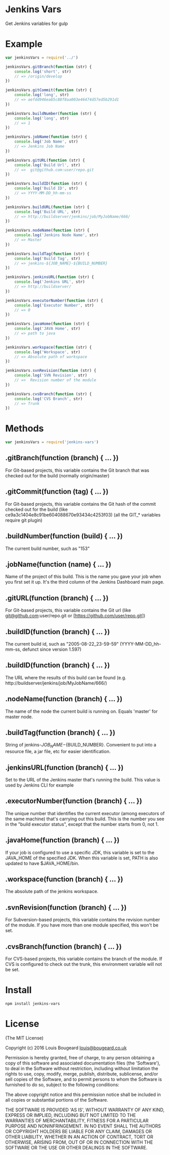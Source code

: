 # Jenkins Vars

Get Jenkins variables for gulp

# Example

``` js
var jenkinsVars = require('../')

jenkinsVars.gitBranch(function (str) {
    console.log('short', str)
    // => /origin/develop
})

jenkinsVars.gitCommit(function (str) {
    console.log('long', str)
    // => aefdd946ea65c88f8aa003e46474d57ed5b291d1
})

jenkinsVars.buildNumber(function (str) {
    console.log('long', str)
    // => 1
})

jenkinsVars.jobName(function (str) {
    console.log('Job Name', str)
    // => Jenkins Job Name
})

jenkinsVars.gitURL(function (str) {
    console.log('Build Url', str)
    // =>  git@github.com:user/repo.git
})

jenkinsVars.buildID(function (str) {
    console.log('Build ID', str)
    // => YYYY-MM-DD_hh-mm-ss
})

jenkinsVars.buildURL(function (str) {
    console.log('Build URL', str)
    // => http://buildserver/jenkins/job/MyJobName/666/
})

jenkinsVars.nodeName(function (str) {
    console.log('Jenkins Node Name', str)
    // => Master
})

jenkinsVars.buildTag(function (str) {
    console.log('Build Tag', str)
    // => jenkins-${JOB_NAME}-${BUILD_NUMBER}
})

jenkinsVars.jenkinsURL(function (str) {
    console.log('Jenkins URL', str)
    // => http://buildserver/
})

jenkinsVars.executorNumber(function (str) {
    console.log('Executor Number', str)
    // => 0
})

jenkinsVars.javaHome(function (str) {
    console.log('JAVA Home', str)
    // => path to java
})

jenkinsVars.workspace(function (str) {
    console.log('Workspace', str)
    // => Absolute path of workspace
})

jenkinsVars.svnRevision(function (str) {
    console.log('SVN Revision', str)
    // =>  Revision number of the module
})

jenkinsVars.cvsBranch(function (str) {
    console.log('CVS Branch', str)
    // => Trunk
})

```

# Methods

``` js 
var jenkinsVars = require('jenkins-vars')
```

## .gitBranch(function (branch) { ... })
For Git-based projects, this variable contains the Git branch that was checked out for the build (normally origin/master) 

## .gitCommit(function (tag) { ... })
For Git-based projects, this variable contains the Git hash of the commit checked out for the build (like ce9a3c1404e8c91be604088670e93434c4253f03) ﻿(all the GIT_* variables require git plugin)

## .buildNumber(function (build) { ... })
The current build number, such as "153"

## .jobName(function (name) { ... })
Name of the project of this build. This is the name you gave your job when you first set it up. It's the third column of the Jenkins Dashboard main page.

## .gitURL(function (branch) { ... })
For Git-based projects, this variable contains the Git url (like git@github.com:user/repo.git or [https://github.com/user/repo.git]) 

## .buildID(function (branch) { ... })
The current build id, such as "2005-08-22_23-59-59" (YYYY-MM-DD_hh-mm-ss, defunct since version 1.597) 

## .buildID(function (branch) { ... })
The URL where the results of this build can be found (e.g. http://buildserver/jenkins/job/MyJobName/666/)

## .nodeName(function (branch) { ... })
The name of the node the current build is running on. Equals 'master' for master node. 

## .buildTag(function (branch) { ... })
String of jenkins-${JOB_NAME}-${BUILD_NUMBER}. Convenient to put into a resource file, a jar file, etc for easier identification.

## .jenkinsURL(function (branch) { ... })
Set to the URL of the Jenkins master that's running the build. This value is used by Jenkins CLI for example

## .executorNumber(function (branch) { ... })
The unique number that identifies the current executor (among executors of the same machine) that's carrying out this build. This is the number you see in the "build executor status", except that the number starts from 0, not 1.

## .javaHome(function (branch) { ... })
If your job is configured to use a specific JDK, this variable is set to the JAVA_HOME of the specified JDK. When this variable is set, PATH is also updated to have $JAVA_HOME/bin.

## .workspace(function (branch) { ... })
The absolute path of the jenkins workspace.

## .svnRevision(function (branch) { ... })
For Subversion-based projects, this variable contains the revision number of the module. If you have more than one module specified, this won't be set. 

## .cvsBranch(function (branch) { ... })
For CVS-based projects, this variable contains the branch of the module. If CVS is configured to check out the trunk, this environment variable will not be set.


# Install

`npm install jenkins-vars`

# License

(The MIT License)

Copyright (c) 2016 Louis Bougeard <louis@bougeard.co.uk>

Permission is hereby granted, free of charge, to any person obtaining
a copy of this software and associated documentation files (the
'Software'), to deal in the Software without restriction, including
without limitation the rights to use, copy, modify, merge, publish,
distribute, sublicense, and/or sell copies of the Software, and to
permit persons to whom the Software is furnished to do so, subject to
the following conditions:

The above copyright notice and this permission notice shall be
included in all copies or substantial portions of the Software.

THE SOFTWARE IS PROVIDED 'AS IS', WITHOUT WARRANTY OF ANY KIND,
EXPRESS OR IMPLIED, INCLUDING BUT NOT LIMITED TO THE WARRANTIES OF
MERCHANTABILITY, FITNESS FOR A PARTICULAR PURPOSE AND NONINFRINGEMENT.
IN NO EVENT SHALL THE AUTHORS OR COPYRIGHT HOLDERS BE LIABLE FOR ANY
CLAIM, DAMAGES OR OTHER LIABILITY, WHETHER IN AN ACTION OF CONTRACT,
TORT OR OTHERWISE, ARISING FROM, OUT OF OR IN CONNECTION WITH THE
SOFTWARE OR THE USE OR OTHER DEALINGS IN THE SOFTWARE.
